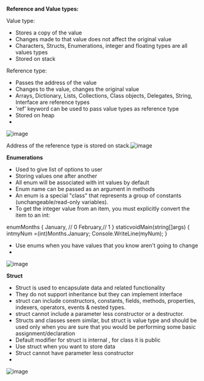 **Reference and Value types:**

Value type:
- Stores a copy of the value
- Changes made to that value does not affect the original value
- Characters, Structs, Enumerations, integer and floating types are all values types
- Stored on stack

Reference type:
- Passes the address of the value
- Changes to the value, changes the original value
- Arrays, Dictionary, Lists, Collections, Class objects, Delegates, String, Interface are reference types
- 'ref' keyword can be used to pass value types as reference type
- Stored on heap
- 
![image](https://user-images.githubusercontent.com/77484700/232238865-58bc8f74-fa11-4790-a4ab-0438369f12f8.png)

Address of the reference type is stored on stack.![image](https://user-images.githubusercontent.com/77484700/232238882-13ea8b95-e60f-4fd2-bfa9-cb5fc2c6c0a8.png)

**Enumerations**                                                                                   

- Used to give list of options to user                                                        
- Storing values one after another           
- All enum will be associated with int values by default
- Enum name can be passed as an argument in methods
- An enum is a special "class" that represents a group of constants (unchangeable/read-only variables).
- To get the integer value from an item, you must explicitly convert the item to an int:


enumMonths
{
January, // 0
February,// 1 
}
staticvoidMain(string[]args)
{
intmyNum =(int)Months.January;
Console.WriteLine(myNum);
}


- Use enums when you have values that you know aren't going to change
-
![image](https://user-images.githubusercontent.com/77484700/232238895-5285c016-9c0f-4dbb-8fc0-3390a94c2bf2.png)


**Struct**
- Struct is used to encapsulate data and related functionality
- They do not support inheritance but they can implement interface
- struct can include constructors, constants, fields, methods, properties, indexers, operators, events & nested types.
- struct cannot include a parameter less constructor or a destructor.
- Structs and classes seem similar, but struct is value type and should be used only when you are sure that you would be performing some basic assignment/declaration
- Default modifier for struct is internal , for class it is public
- Use struct when you want to store data
- Struct cannot have parameter less constructor
- 
![image](https://user-images.githubusercontent.com/77484700/232238902-9a5d4c27-5ebf-41cd-b491-5b29ef5e03e2.png)

